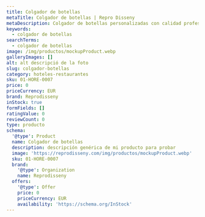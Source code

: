```yaml
---
title: Colgador de botellas
metaTitle: Colgador de botellas | Repro Disseny
metaDescription: Colgador de botellas personalizadas con calidad profesional en Cataluña.
keywords:
  - colgador de botellas
searchTerms:
  - colgador de botellas
image: /img/productos/mockupProduct.webp
galleryImages: []
alt: alt descripció de la foto
slug: colgador-botellas
category: hoteles-restaurantes
sku: 01-HORE-0007
price: 0
priceCurrency: EUR
brand: Reprodisseny
inStock: true
formFields: []
ratingValue: 0
reviewCount: 0
type: producto
schema:
  '@type': Product
  name: Colgador de botellas
  description: descripción genérica de mi producto para probar
  image: 'https://reprodisseny.com/img/productos/mockupProduct.webp'
  sku: 01-HORE-0007
  brand:
    '@type': Organization
    name: Reprodisseny
  offers:
    '@type': Offer
    price: 0
    priceCurrency: EUR
    availability: 'https://schema.org/InStock'
---
```


